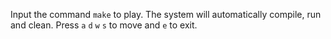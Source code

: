 
Input the command `make` to play.
The system will automatically compile, run and clean.
Press `a` `d` `w` `s` to move and `e` to exit.
